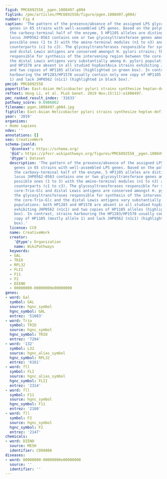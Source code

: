 ```yaml
---
figid: PMC6892558__pgen.1008497.g004
figlink: /pmc/articles/PMC6892558/figure/pgen.1008497.g004/
number: Fig 4
caption: 'The pattern of the presence/absence of the assigned LPS glycosyltransferase
  genes in 65 strains with well-assembled LPS genes. Based on the polymorphism of
  the carboxy-terminal half of the enzyme, 5 HP1105 alleles are distinguished. The
  locus JHP0562-0563 contains one or two glycosyltransferase genes among the three
  possible ones (1 to 3) with the amino-terminal modules (n1 to n3) and the carboxy-terminal
  counterparts (c1 to c3). The glycosyltransferases responsible for synthesis of core-Trio-Glc
  and distal Lewis antigens are conserved amongst H. pylori strains; the glycosyltransferases
  responsible for synthesis of the intervening region between the core-Trio-Glc and
  the distal Lewis antigens vary substantially among H. pylori populations: both HP1283
  and HP1578 are absent in all studied hspEastAsia strains exhibiting JHP0562 (n1c1)
  and two copies of HP1105 alleles (highlighted in green box). In contrast, strains
  harbouring the HP1283/HP1578 usually contain only one copy of HP1105 (mostly allele
  1) and lack JHP0562 (n1c1) (highlighted in black box).'
pmcid: PMC6892558
papertitle: East-Asian Helicobacter pylori strains synthesize heptan-deficient lipopolysaccharide.
reftext: Hong Li, et al. PLoS Genet. 2019 Nov;15(11):e1008497.
pmc_ranked_result_index: '31633'
pathway_score: 0.6986862
filename: pgen.1008497.g004.jpg
figtitle: East-Asian Helicobacter pylori strains synthesize heptan-deficient lipopolysaccharide
year: '2019'
organisms:
- Homo sapiens
ndex: ''
annotations: []
seo: CreativeWork
schema-jsonld:
  '@context': https://schema.org/
  '@id': https://pfocr.wikipathways.org/figures/PMC6892558__pgen.1008497.g004.html
  '@type': Dataset
  description: 'The pattern of the presence/absence of the assigned LPS glycosyltransferase
    genes in 65 strains with well-assembled LPS genes. Based on the polymorphism of
    the carboxy-terminal half of the enzyme, 5 HP1105 alleles are distinguished. The
    locus JHP0562-0563 contains one or two glycosyltransferase genes among the three
    possible ones (1 to 3) with the amino-terminal modules (n1 to n3) and the carboxy-terminal
    counterparts (c1 to c3). The glycosyltransferases responsible for synthesis of
    core-Trio-Glc and distal Lewis antigens are conserved amongst H. pylori strains;
    the glycosyltransferases responsible for synthesis of the intervening region between
    the core-Trio-Glc and the distal Lewis antigens vary substantially among H. pylori
    populations: both HP1283 and HP1578 are absent in all studied hspEastAsia strains
    exhibiting JHP0562 (n1c1) and two copies of HP1105 alleles (highlighted in green
    box). In contrast, strains harbouring the HP1283/HP1578 usually contain only one
    copy of HP1105 (mostly allele 1) and lack JHP0562 (n1c1) (highlighted in black
    box).'
  license: CC0
  name: CreativeWork
  creator:
    '@type': Organization
    name: WikiPathways
  keywords:
  - GAL
  - TRIO
  - RPL32
  - FLII
  - F11
  - F2
  - DIENO
  - 00000000-00000000e00000000
genes:
- word: Gal
  symbol: GAL
  source: hgnc_symbol
  hgnc_symbol: GAL
  entrez: '51083'
- word: Trio
  symbol: TRIO
  source: hgnc_symbol
  hgnc_symbol: TRIO
  entrez: '7204'
- word: '132'
  symbol: L32
  source: hgnc_alias_symbol
  hgnc_symbol: RPL32
  entrez: '6161'
- word: fll
  symbol: FLI
  source: hgnc_alias_symbol
  hgnc_symbol: FLII
  entrez: '2314'
- word: fll
  symbol: F11
  source: hgnc_symbol
  hgnc_symbol: F11
  entrez: '2160'
- word: fll
  symbol: F2
  source: hgnc_symbol
  hgnc_symbol: F2
  entrez: '2147'
chemicals:
- word: DIENO
  source: MESH
  identifier: C098806
diseases:
- word: 00000000-00000000e00000000
  source: ''
  identifier: ''
---
```

